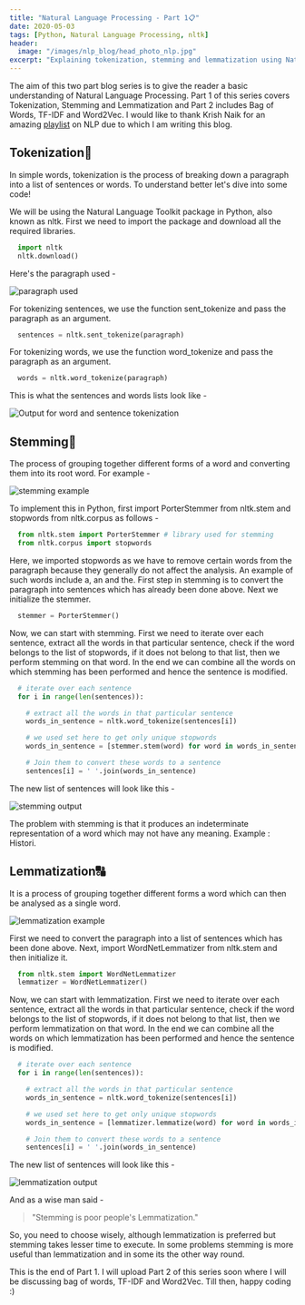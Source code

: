 ```yaml
---
title: "Natural Language Processing - Part 1📋"
date: 2020-05-03
tags: [Python, Natural Language Processing, nltk]
header:
  image: "/images/nlp_blog/head_photo_nlp.jpg"
excerpt: "Explaining tokenization, stemming and lemmatization using Natural Language Toolkit (nltk) in Python."
---
```


The aim of this two part blog series is to give the reader a basic understanding of Natural Language Processing. Part 1 of this series covers Tokenization, Stemming and Lemmatization and Part 2 includes Bag of Words, TF-IDF and Word2Vec. I would like to thank Krish Naik for an amazing [playlist](https://www.youtube.com/playlist?list=PLZoTAELRMXVMdJ5sqbCK2LiM0HhQVWNzm) on NLP due to which I am writing this blog.

## Tokenization🔗

In simple words, tokenization is the process of breaking down a paragraph into a list of sentences or words. To understand better let's dive into some code!

We will be using the Natural Language Toolkit package in Python, also known as nltk. First we need to import the package and download all the required libraries.

```python
  import nltk
  nltk.download()
```
Here's the paragraph used -

<img src="{{ site.url }}{{ site.baseurl }}/images/nlp_blog/paragraph.PNG" alt="paragraph used">

For tokenizing sentences, we use the function sent_tokenize and pass the paragraph as an argument.

```python
  sentences = nltk.sent_tokenize(paragraph)
```

For tokenizing words, we use the function word_tokenize and pass the paragraph as an argument.

```python
  words = nltk.word_tokenize(paragraph)
```
This is what the sentences and words lists look like -

<img src="{{ site.url }}{{ site.baseurl }}/images/nlp_blog/words_sentences.PNG" alt="Output for word and sentence tokenization">

## Stemming🔣

The process of grouping together different forms of a word and converting them into its root word. For example -

<img src="{{ site.url }}{{ site.baseurl }}/images/nlp_blog/stemming.PNG" alt="stemming example">

To implement this in Python, first import PorterStemmer from nltk.stem and stopwords from nltk.corpus as follows -

```python
  from nltk.stem import PorterStemmer # library used for stemming
  from nltk.corpus import stopwords
```
Here, we imported stopwords as we have to remove certain words from the paragraph because they generally do not affect the analysis. An example of such words include a, an and the. First step in stemming is to convert the paragraph into sentences which has already been done above. Next we initialize the stemmer.

```python
  stemmer = PorterStemmer()
```
Now, we can start with stemming. First we need to iterate over each sentence, extract all the words in that particular sentence, check if the word belongs to the list of stopwords, if it does not belong to that list, then we perform stemming on that word. In the end we can combine all the words on which stemming has been performed and hence the sentence is modified.

```python
  # iterate over each sentence
  for i in range(len(sentences)):

    # extract all the words in that particular sentence
    words_in_sentence = nltk.word_tokenize(sentences[i])

    # we used set here to get only unique stopwords
    words_in_sentence = [stemmer.stem(word) for word in words_in_sentence if word not in set(stopwords.words('english'))]

    # Join them to convert these words to a sentence
    sentences[i] = ' '.join(words_in_sentence)
```
The new list of sentences will look like this -

<img src="{{ site.url }}{{ site.baseurl }}/images/nlp_blog/stemming_output.PNG" alt="stemming output">

The problem with stemming is that it produces an indeterminate representation of a word which may not have any meaning. Example : Histori.

## Lemmatization🔠

It is a process of grouping together different forms a word which can then be analysed as a single word.

<img src="{{ site.url }}{{ site.baseurl }}/images/nlp_blog/lemmatization.PNG" alt="lemmatization example">

First we need to convert the paragraph into a list of sentences which has been done above. Next, import WordNetLemmatizer from nltk.stem and then initialize it.

```python
  from nltk.stem import WordNetLemmatizer
  lemmatizer = WordNetLemmatizer()
```
Now, we can start with lemmatization. First we need to iterate over each sentence, extract all the words in that particular sentence, check if the word belongs to the list of stopwords, if it does not belong to that list, then we perform lemmatization on that word. In the end we can combine all the words on which lemmatization has been performed and hence the sentence is modified.

```python
  # iterate over each sentence
  for i in range(len(sentences)):

    # extract all the words in that particular sentence
    words_in_sentence = nltk.word_tokenize(sentences[i])

    # we used set here to get only unique stopwords
    words_in_sentence = [lemmatizer.lemmatize(word) for word in words_in_sentence if word not in set(stopwords.words('english'))]

    # Join them to convert these words to a sentence
    sentences[i] = ' '.join(words_in_sentence)
```
The new list of sentences will look like this -

<img src="{{ site.url }}{{ site.baseurl }}/images/nlp_blog/lemmatization_output.PNG" alt="lemmatization output">

And as a wise man said -

> "Stemming is poor people's Lemmatization."

So, you need to choose wisely, although lemmatization is preferred but stemming takes lesser time to execute. In some problems stemming is more useful than lemmatization and in some its the other way round.

This is the end of Part 1. I will upload Part 2 of this series soon where I will be discussing bag of words, TF-IDF and Word2Vec. Till then, happy coding :)
